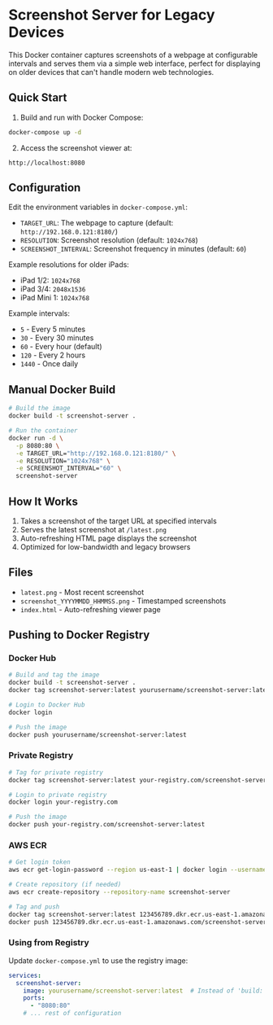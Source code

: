 # Screenshot Server for Legacy Devices

This Docker container captures screenshots of a webpage at configurable intervals and serves them via a simple web interface, perfect for displaying on older devices that can't handle modern web technologies.

## Quick Start

1. Build and run with Docker Compose:
```bash
docker-compose up -d
```

2. Access the screenshot viewer at:
```
http://localhost:8080
```

## Configuration

Edit the environment variables in `docker-compose.yml`:

- `TARGET_URL`: The webpage to capture (default: `http://192.168.0.121:8180/`)
- `RESOLUTION`: Screenshot resolution (default: `1024x768`)
- `SCREENSHOT_INTERVAL`: Screenshot frequency in minutes (default: `60`)

Example resolutions for older iPads:
- iPad 1/2: `1024x768`
- iPad 3/4: `2048x1536`
- iPad Mini 1: `1024x768`

Example intervals:
- `5` - Every 5 minutes
- `30` - Every 30 minutes
- `60` - Every hour (default)
- `120` - Every 2 hours
- `1440` - Once daily

## Manual Docker Build

```bash
# Build the image
docker build -t screenshot-server .

# Run the container
docker run -d \
  -p 8080:80 \
  -e TARGET_URL="http://192.168.0.121:8180/" \
  -e RESOLUTION="1024x768" \
  -e SCREENSHOT_INTERVAL="60" \
  screenshot-server
```

## How It Works

1. Takes a screenshot of the target URL at specified intervals
2. Serves the latest screenshot at `/latest.png`
3. Auto-refreshing HTML page displays the screenshot
4. Optimized for low-bandwidth and legacy browsers

## Files

- `latest.png` - Most recent screenshot
- `screenshot_YYYYMMDD_HHMMSS.png` - Timestamped screenshots
- `index.html` - Auto-refreshing viewer page

## Pushing to Docker Registry

### Docker Hub

```bash
# Build and tag the image
docker build -t screenshot-server .
docker tag screenshot-server:latest yourusername/screenshot-server:latest

# Login to Docker Hub
docker login

# Push the image
docker push yourusername/screenshot-server:latest
```

### Private Registry

```bash
# Tag for private registry
docker tag screenshot-server:latest your-registry.com/screenshot-server:latest

# Login to private registry
docker login your-registry.com

# Push the image
docker push your-registry.com/screenshot-server:latest
```

### AWS ECR

```bash
# Get login token
aws ecr get-login-password --region us-east-1 | docker login --username AWS --password-stdin 123456789.dkr.ecr.us-east-1.amazonaws.com

# Create repository (if needed)
aws ecr create-repository --repository-name screenshot-server

# Tag and push
docker tag screenshot-server:latest 123456789.dkr.ecr.us-east-1.amazonaws.com/screenshot-server:latest
docker push 123456789.dkr.ecr.us-east-1.amazonaws.com/screenshot-server:latest
```

### Using from Registry

Update `docker-compose.yml` to use the registry image:

```yaml
services:
  screenshot-server:
    image: yourusername/screenshot-server:latest  # Instead of 'build: .'
    ports:
      - "8080:80"
    # ... rest of configuration
```